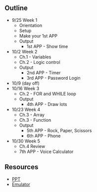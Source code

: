 
## Outline

- 9/25 Week 1
  - Orientation
  - Setup
  - Make your 1st APP
  - Output
    - 1st APP - Show time
- 10/2 Week 2
  - Ch.1 - Variables
  - Ch.2 - Logic control
  - Output
    - 2nd APP - Timer
    - 3rd APP - Password Login
- 10/9 (day off)
- 10/16 Week 3
  - Ch.2 - FOR and WHILE loop
  - Output
    - 4th APP - Draw lots
- 10/23 Week 4
  - Ch.3 - Array
  - Ch.3 - Function
  - Output
    - 5th APP - Rock, Paper, Scissors
    - 6th APP - Phone
- 10/30 Week 5
  - Ch.4 Review
  - 7th APP - Voice Calculator

## Resources

- [PPT](https://drive.google.com/open?id=0B2FrbAspq4P-QVA5eVlZNkVxU3M)
- [Emulator](http://appinventor.mit.edu/explore/ai2/setup-emulator.html)

